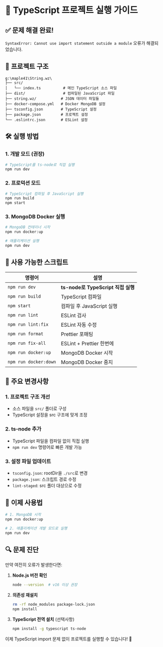 # 🚀 TypeScript 프로젝트 실행 가이드

## ✅ 문제 해결 완료!

`SyntaxError: Cannot use import statement outside a module` 오류가 해결되었습니다.

## 📁 프로젝트 구조

```
g:\maple41\String.wz\
├── src/
│   └── index.ts          # 메인 TypeScript 소스 파일
├── dist/                 # 컴파일된 JavaScript 파일
├── string.wz/           # JSON 데이터 파일들
├── docker-compose.yml   # Docker MongoDB 설정
├── tsconfig.json        # TypeScript 설정
├── package.json         # 프로젝트 설정
└── .eslintrc.json       # ESLint 설정
```

## 🛠️ 실행 방법

### 1. 개발 모드 (권장)

```bash
# TypeScript를 ts-node로 직접 실행
npm run dev
```

### 2. 프로덕션 모드

```bash
# TypeScript 컴파일 후 JavaScript 실행
npm run build
npm start
```

### 3. MongoDB Docker 실행

```bash
# MongoDB 컨테이너 시작
npm run docker:up

# 애플리케이션 실행
npm run dev
```

## 🔧 사용 가능한 스크립트

| 명령어                | 설명                               |
| --------------------- | ---------------------------------- |
| `npm run dev`         | **ts-node로 TypeScript 직접 실행** |
| `npm run build`       | TypeScript 컴파일                  |
| `npm start`           | 컴파일 후 JavaScript 실행          |
| `npm run lint`        | ESLint 검사                        |
| `npm run lint:fix`    | ESLint 자동 수정                   |
| `npm run format`      | Prettier 포매팅                    |
| `npm run fix-all`     | ESLint + Prettier 한번에           |
| `npm run docker:up`   | MongoDB Docker 시작                |
| `npm run docker:down` | MongoDB Docker 중지                |

## 📝 주요 변경사항

### 1. **프로젝트 구조 개선**

- 소스 파일을 `src/` 폴더로 구성
- TypeScript 설정을 src 구조에 맞게 조정

### 2. **ts-node 추가**

- TypeScript 파일을 컴파일 없이 직접 실행
- `npm run dev` 명령어로 빠른 개발 가능

### 3. **설정 파일 업데이트**

- `tsconfig.json`: rootDir을 `./src`로 변경
- `package.json`: 스크립트 경로 수정
- `lint-staged`: src 폴더 대상으로 수정

## 🎯 이제 사용법

```bash
# 1. MongoDB 시작
npm run docker:up

# 2. 애플리케이션 개발 모드로 실행
npm run dev
```

## 🔍 문제 진단

만약 여전히 오류가 발생한다면:

1. **Node.js 버전 확인**

   ```bash
   node --version  # v16 이상 권장
   ```

2. **의존성 재설치**

   ```bash
   rm -rf node_modules package-lock.json
   npm install
   ```

3. **TypeScript 전역 설치** (선택사항)
   ```bash
   npm install -g typescript ts-node
   ```

이제 TypeScript import 문제 없이 프로젝트를 실행할 수 있습니다! 🎉
